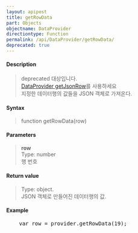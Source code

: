 ```yaml
---
layout: apipost
title: getRowData
part: Objects
objectname: DataProvider
directiontype: Function
permalink: /api/DataProvider/getRowData/
deprecated: true
---
```



#### Description

> deprecated 대상입니다.   
> [DataProvider getJsonRow](/api/DataProvider/getJsonRow/)를 사용하세요  
> 지정한 데이터행의 값들을 JSON 객체로 가져온다.

#### Syntax

> function getRowData(row)

#### Parameters

> **row**  
> Type: number  
> 행 번호  

#### Return value

> Type: object.  
> JSON 객체로 만들어진 데이터행의 값.  

#### Example

<pre class="prettyprint">
    var row = provider.getRowData(19);
</pre>


